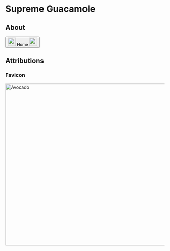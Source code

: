 # Supreme Guacamole

## About ##

<object style = "width: 100%; height: 500px; overflow: auto;" data = "README.html" type="text/html"></object>
<button onclick = "goToHomePage()">
  <img src = "https://upload.wikimedia.org/wikipedia/commons/a/a3/Roundel_of_the_Australian_Army.svg" width = "25">
    Home
  <img src = "https://upload.wikimedia.org/wikipedia/commons/a/a3/Roundel_of_the_Australian_Army.svg" width = "25">
</button>     

## Attributions ##

### Favicon ###

<a title="By Tiia Monto [CC BY-SA 4.0 
 (https://creativecommons.org/licenses/by-sa/4.0
)], from Wikimedia Commons" href="https://commons.wikimedia.org/wiki/File:Avocado.png"><img width="512" alt="Avocado" src="https://upload.wikimedia.org/wikipedia/commons/thumb/a/ae/Avocado.png/512px-Avocado.png"></a>

<script src = "https://cdn.rawgit.com/KnowledgeableKangaroo/KnowledgeableKangaroo.github.io/master/script.js"></script>
<script> 
	const secondStyle = document.createElement("link"); 
	secondStyle.href = "style1.css"; 
	secondStyle.rel = "stylesheet"; 
	secondStyle.type = "text/css"; 
	document.head.appendChild(secondStyle); 
</script>

